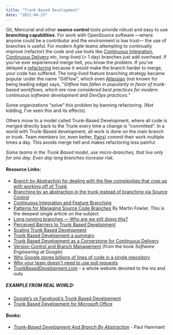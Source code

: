 ```yaml
---
title: "Trunk Based Development"
date: "2021-04-23"
---
```


Git, Mercurial and other **source control** tools provide robust and easy to use **branching capabilities**. For work with OpenSource software —where anyone could be a contributor and the environment is low trust— the use of branches is useful. For modern Agile teams attempting to continually improve (refactor) the code and use tools like [Continuous Integration](/glossary/continuous-integration), [Continuous Delivery](/glossary/continuous-delivery) etc, long-lived (> 1 day) branches just add overhead. If you've ever experienced merge hell, you know the problem. If you've delayed a [refactoring](/glossary/refactoring) because it would make the branch harder to merge, your code has suffered. The long-lived feature branching strategy became popular under the name "GitFlow", which even [Atlassian](https://www.atlassian.com/git/tutorials/comparing-workflows/gitflow-workflow) (not known for being leading edge) says, "_Gitflow has fallen in popularity in favor of trunk-based workflows, which are now considered best practices for modern continuous software development and DevOps practices._"

Some organizations “solve” this problem by banning refactoring. (Not kidding, I’ve seen this and its effects).

Others move to a model called Trunk-Based Development, where all code is merged directly back to the Trunk every time a change is “committed”. In a world with Trunk-Based development, all work is done on the main branch or trunk. Team members (or, even better, [Pairs](/glossary/pair-programming)) commit their work multiple times a day. This avoids merge hell and makes refactoring less painful.

_Some teams in the Trunk Based model, use micro-branches, that live only for one day. Even day long branches increase risk._

#### Resource Links:

- [Branch by Abstraction for dealing with the few complexities that crop up with working off of Trunk](https://martinfowler.com/bliki/BranchByAbstraction.html)
- [Branching by an abstraction in the trunk instead of branching via Source Control](https://paulhammant.com/blog/branch_by_abstraction.html)
- [Continuous Integration and Feature Branching](https://www.davefarley.net/?p=247)
- [Patterns for Managing Source Code Branches](https://martinfowler.com/articles/branching-patterns.html) By Martin Fowler. This is the deepest single article on the subject
- [Long running branches — Why are we still doing this?](https://medium.com/design-and-tech-co/long-running-branches-why-are-we-still-doing-this-605e37611d03)
- [Perceived Barriers to Trunk Based Development](https://www.davefarley.net/?p=269)
- [Scaling Trunk Based Development](https://paulhammant.com/2013/04/09/scaling-trunk-based-development/)
- [Trunk Based Development a summary](https://paulhammant.com/2013/04/05/what-is-trunk-based-development/)
- [Trunk Based Development as a Cornerstone for Continuous Delivery](https://www.infoq.com/news/2018/04/trunk-based-development/)
- [Version Control and Branch Management](https://abseil.io/resources/swe-book/html/ch16.html) (from the book _Software Engineering at Google_)
- [Why Google stores billions of lines of code in a single repository](https://dl.acm.org/doi/10.1145/2854146)
- [Why your team doesn't need to use pull requests](https://infrastructure-as-code.com/book/2021/01/02/pull-requests.html)
- [TrunkBasedDevelopment.com](https://trunkbaseddevelopment.com/) - a whole website devoted to the ins and outs

##### EXAMPLE FROM REAL WORLD:

- [Google’s vs Facebook’s Trunk Based Development](https://paulhammant.com/2014/01/08/googles-vs-facebooks-trunk-based-development/)
- [Trunk Based Development for Microsoft Office](https://paulhammant.com/2014/04/03/microsofts-trunk-based-development/)

#### Books:

- [_Trunk-Based Development And Branch By Abstraction_](https://leanpub.com/trunk-based-development) - Paul Hammant
